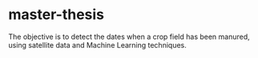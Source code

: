 # master-thesis
The objective is to detect the dates when a crop field has been manured, using satellite data and Machine Learning techniques.
